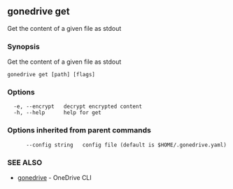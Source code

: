 ## gonedrive get

Get the content of a given file as stdout

### Synopsis

Get the content of a given file as stdout

```
gonedrive get [path] [flags]
```

### Options

```
  -e, --encrypt   decrypt encrypted content
  -h, --help      help for get
```

### Options inherited from parent commands

```
      --config string   config file (default is $HOME/.gonedrive.yaml)
```

### SEE ALSO

* [gonedrive](gonedrive.md)	 - OneDrive CLI